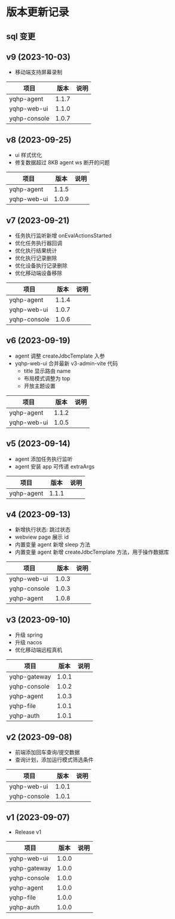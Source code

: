 # 版本更新记录

## sql 变更

## v9 (2023-10-03)

- 移动端支持屏幕录制

| 项目         | 版本  | 说明 |
| ------------ | ----- | ---- |
| yqhp-agent   | 1.1.7 |      |
| yqhp-web-ui  | 1.1.0 |      |
| yqhp-console | 1.0.7 |      |

## v8 (2023-09-25)

- ui 样式优化
- 修复数据超过 8KB agent ws 断开的问题

| 项目        | 版本  | 说明 |
| ----------- | ----- | ---- |
| yqhp-agent  | 1.1.5 |      |
| yqhp-web-ui | 1.0.9 |      |

## v7 (2023-09-21)

- 任务执行监听新增 onEvalActionsStarted
- 优化任务执行器回调
- 优化执行结果统计
- 优化执行记录删除
- 优化设备执行记录删除
- 优化移动端设备移除

| 项目         | 版本  | 说明 |
| ------------ | ----- | ---- |
| yqhp-agent   | 1.1.4 |      |
| yqhp-web-ui  | 1.0.7 |      |
| yqhp-console | 1.0.6 |      |

## v6 (2023-09-19)

- agent 调整 createJdbcTemplate 入参
- yqhp-web-ui 合并最新 v3-admin-vite 代码
  - title 显示路由 name
  - 布局模式调整为 top
  - 开放主题设置

| 项目        | 版本  | 说明 |
| ----------- | ----- | ---- |
| yqhp-agent  | 1.1.2 |      |
| yqhp-web-ui | 1.0.5 |      |

## v5 (2023-09-14)

- agent 添加任务执行监听
- agent 安装 app 可传递 extraArgs

| 项目       | 版本  | 说明 |
| ---------- | ----- | ---- |
| yqhp-agent | 1.1.1 |      |

## v4 (2023-09-13)

- 新增执行状态: 跳过状态
- webview page 展示 id
- 内置变量 agent 新增 sleep 方法
- 内置变量 agent 新增 createJdbcTemplate 方法，用于操作数据库

| 项目         | 版本  | 说明 |
| ------------ | ----- | ---- |
| yqhp-web-ui  | 1.0.3 |      |
| yqhp-console | 1.0.3 |      |
| yqhp-agent   | 1.0.8 |      |

## v3 (2023-09-10)

- 升级 spring
- 升级 nacos
- 优化移动端远程真机

| 项目         | 版本  | 说明 |
| ------------ | ----- | ---- |
| yqhp-gateway | 1.0.1 |      |
| yqhp-console | 1.0.2 |      |
| yqhp-agent   | 1.0.3 |      |
| yqhp-file    | 1.0.1 |      |
| yqhp-auth    | 1.0.1 |      |

## v2 (2023-09-08)

- 前端添加回车查询/提交数据
- 查询计划，添加运行模式筛选条件

| 项目         | 版本  | 说明 |
| ------------ | ----- | ---- |
| yqhp-web-ui  | 1.0.1 |      |
| yqhp-console | 1.0.1 |      |

## v1 (2023-09-07)

- Release v1

| 项目         | 版本  | 说明 |
| ------------ | ----- | ---- |
| yqhp-web-ui  | 1.0.0 |      |
| yqhp-gateway | 1.0.0 |      |
| yqhp-console | 1.0.0 |      |
| yqhp-agent   | 1.0.0 |      |
| yqhp-file    | 1.0.0 |      |
| yqhp-auth    | 1.0.0 |      |
